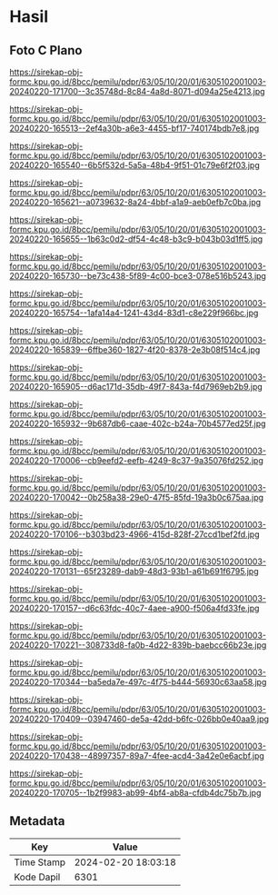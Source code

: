 # Hasil

## Foto C Plano

https://sirekap-obj-formc.kpu.go.id/8bcc/pemilu/pdpr/63/05/10/20/01/6305102001003-20240220-171700--3c35748d-8c84-4a8d-8071-d094a25e4213.jpg

https://sirekap-obj-formc.kpu.go.id/8bcc/pemilu/pdpr/63/05/10/20/01/6305102001003-20240220-165513--2ef4a30b-a6e3-4455-bf17-740174bdb7e8.jpg

https://sirekap-obj-formc.kpu.go.id/8bcc/pemilu/pdpr/63/05/10/20/01/6305102001003-20240220-165540--6b5f532d-5a5a-48b4-9f51-01c79e6f2f03.jpg

https://sirekap-obj-formc.kpu.go.id/8bcc/pemilu/pdpr/63/05/10/20/01/6305102001003-20240220-165621--a0739632-8a24-4bbf-a1a9-aeb0efb7c0ba.jpg

https://sirekap-obj-formc.kpu.go.id/8bcc/pemilu/pdpr/63/05/10/20/01/6305102001003-20240220-165655--1b63c0d2-df54-4c48-b3c9-b043b03d1ff5.jpg

https://sirekap-obj-formc.kpu.go.id/8bcc/pemilu/pdpr/63/05/10/20/01/6305102001003-20240220-165730--be73c438-5f89-4c00-bce3-078e516b5243.jpg

https://sirekap-obj-formc.kpu.go.id/8bcc/pemilu/pdpr/63/05/10/20/01/6305102001003-20240220-165754--1afa14a4-1241-43d4-83d1-c8e229f966bc.jpg

https://sirekap-obj-formc.kpu.go.id/8bcc/pemilu/pdpr/63/05/10/20/01/6305102001003-20240220-165839--6ffbe360-1827-4f20-8378-2e3b08f514c4.jpg

https://sirekap-obj-formc.kpu.go.id/8bcc/pemilu/pdpr/63/05/10/20/01/6305102001003-20240220-165905--d6ac171d-35db-49f7-843a-f4d7969eb2b9.jpg

https://sirekap-obj-formc.kpu.go.id/8bcc/pemilu/pdpr/63/05/10/20/01/6305102001003-20240220-165932--9b687db6-caae-402c-b24a-70b4577ed25f.jpg

https://sirekap-obj-formc.kpu.go.id/8bcc/pemilu/pdpr/63/05/10/20/01/6305102001003-20240220-170006--cb9eefd2-eefb-4249-8c37-9a35076fd252.jpg

https://sirekap-obj-formc.kpu.go.id/8bcc/pemilu/pdpr/63/05/10/20/01/6305102001003-20240220-170042--0b258a38-29e0-47f5-85fd-19a3b0c675aa.jpg

https://sirekap-obj-formc.kpu.go.id/8bcc/pemilu/pdpr/63/05/10/20/01/6305102001003-20240220-170106--b303bd23-4966-415d-828f-27ccd1bef2fd.jpg

https://sirekap-obj-formc.kpu.go.id/8bcc/pemilu/pdpr/63/05/10/20/01/6305102001003-20240220-170131--65f23289-dab9-48d3-93b1-a61b691f6795.jpg

https://sirekap-obj-formc.kpu.go.id/8bcc/pemilu/pdpr/63/05/10/20/01/6305102001003-20240220-170157--d6c63fdc-40c7-4aee-a900-f506a4fd33fe.jpg

https://sirekap-obj-formc.kpu.go.id/8bcc/pemilu/pdpr/63/05/10/20/01/6305102001003-20240220-170221--308733d8-fa0b-4d22-839b-baebcc66b23e.jpg

https://sirekap-obj-formc.kpu.go.id/8bcc/pemilu/pdpr/63/05/10/20/01/6305102001003-20240220-170344--ba5eda7e-497c-4f75-b444-56930c63aa58.jpg

https://sirekap-obj-formc.kpu.go.id/8bcc/pemilu/pdpr/63/05/10/20/01/6305102001003-20240220-170409--03947460-de5a-42dd-b6fc-026bb0e40aa9.jpg

https://sirekap-obj-formc.kpu.go.id/8bcc/pemilu/pdpr/63/05/10/20/01/6305102001003-20240220-170438--48997357-89a7-4fee-acd4-3a42e0e6acbf.jpg

https://sirekap-obj-formc.kpu.go.id/8bcc/pemilu/pdpr/63/05/10/20/01/6305102001003-20240220-170705--1b2f9983-ab99-4bf4-ab8a-cfdb4dc75b7b.jpg


## Metadata

| Key        | Value               |
| ---------- | ------------------- |
| Time Stamp | 2024-02-20 18:03:18 |
| Kode Dapil | 6301                |



